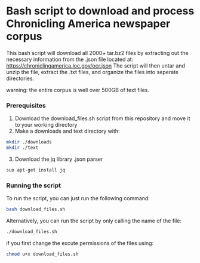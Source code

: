 # Bash script to download and process Chronicling America newspaper corpus

This bash script will download all 2000+ tar.bz2 files by extracting out the necessary information from the .json file located at: https://chroniclingamerica.loc.gov/ocr.json The script will then untar and unzip the file, extract the .txt files, and organize the files into seperate directories.

warning: the entire corpus is well over 500GB of text files.

### Prerequisites

1. Download the download_files.sh script from this repository and move it to your working directory
2. Make a downloads and text directory with:
```bash
mkdir ./downloads
mkdir ./text
```
3. Download the jq library .json parser
```bash
suo apt-get install jq
```

### Running the script

To run the script, you can just run the following command:

```bash
bash download_files.sh
```

Alternatively, you can run the script by only calling the name of the file:

```bash
./download_files.sh
```

if you first change the excute permissions of the files using:

```bash
chmod u+x download_files.sh
```

<br>
<br>
<br>


